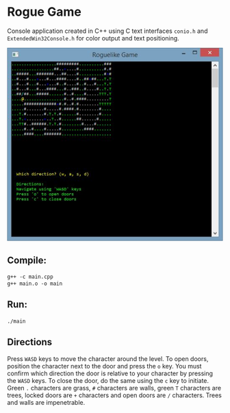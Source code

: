 Rogue Game
==========

Console application created in C++ using C text interfaces `conio.h` and `ExtendedWin32Console.h` for color output and text positioning.

![](RogueGame/media/roguelike_game_001.jpg)

Compile:
---------
    g++ -c main.cpp
    g++ main.o -o main

Run:
-----
    ./main

Directions
----------

Press `WASD` keys to move the character around the level. To open doors, position the character next to the door and press the `o` key. You must confirm which direction the door is relative to your character by pressing the `WASD` keys. To close the door, do the same using the `c` key to initiate. Green `.` characters are grass, `#` characters are walls, green `T` characters are trees, locked doors are `+` characters and open doors are `/` characters. Trees and walls are impenetrable.
